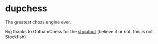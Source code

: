 # dupchess

The greatest chess engine ever.

Big thanks to GothamChess for the [shoutout](https://youtu.be/dITABWFb3qQ?t=27) (believe it or not, this is not Stockfish)

